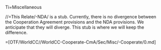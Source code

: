 Ti=Miscellaneous

//=This Relate/-NDA/ is a stub.  Currently, there is no divergence between the Cooperation Agreement provisions and the NDA provisions.  We anticipate that they will diverge.  This stub is where we will keep the difference.

=[OTF/WorldCC//WorldCC-Cooperate-CmA/Sec/Misc/-Cooperate/0.md]
